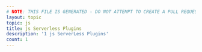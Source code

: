 ```yaml
---
# NOTE: THIS FILE IS GENERATED - DO NOT ATTEMPT TO CREATE A PULL REQUEST TO UPDATE THE DATA. 
layout: topic
topic: js
title: js Serverless Plugins
description: '1 js ServerLess Plugins'
count: 1
---
```

